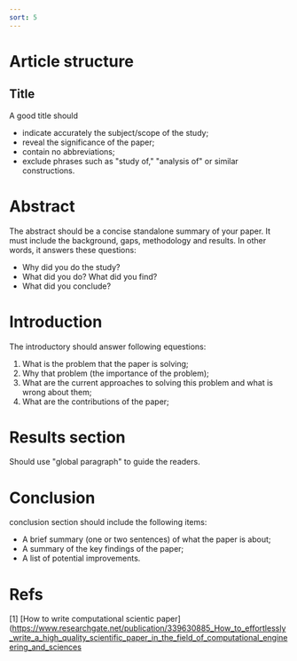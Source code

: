 ```yaml
---
sort: 5
---
```


# Article structure

## Title
A good title should
- indicate accurately the subject/scope of the study;
- reveal the significance of the paper;
- contain no abbreviations;
- exclude phrases such as "study of," "analysis of" or similar constructions.

# Abstract
The abstract should be a concise standalone summary of your paper. It must include the background, gaps, methodology
and results. In other words, it answers these questions: 
- Why did you do the study? 
- What did you do? What did you find? 
- What did you conclude?

# Introduction
The introductory should answer following equestions:
1. What is the problem that the paper is solving;
2. Why that problem (the importance of the problem);
3. What are the current approaches to solving this problem and what is wrong about them;
4. What are the contributions of the paper;

# Results section
Should use "global paragraph" to guide the readers. 

# Conclusion
conclusion section should include the following items:
- A brief summary (one or two sentences) of what the paper is about;
- A summary of the key findings of the paper;
- A list of potential improvements.

# Refs
[1] [How to write computational scientic paper](https://www.researchgate.net/publication/339630885_How_to_effortlessly_write_a_high_quality_scientific_paper_in_the_field_of_computational_engineering_and_sciences

